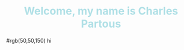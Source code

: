 <h1 align="center" title="Thanks for coming!" style="color:powderblue;">
  Welcome, my name is Charles Partous
</h1>
#rgb(50,50,150) hi
